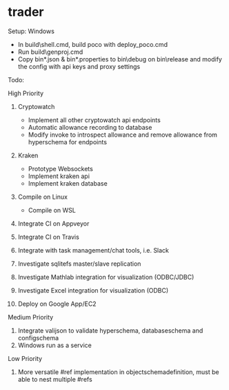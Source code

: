 # trader

Setup: 
Windows
- In build\shell.cmd, build poco with deploy_poco.cmd
- Run build\genproj.cmd
- Copy bin\*.json & bin\*.properties to bin\debug on bin\release and modify the config with api keys and proxy settings

Todo:

High Priority
1. Cryptowatch
	- Implement all other cryptowatch api endpoints
	- Automatic allowance recording to database
	- Modify invoke to introspect allowance and remove allowance from hyperschema for endpoints

2. Kraken
	- Prototype Websockets
	- Implement kraken api
	- Implement kraken database
	
3. Compile on Linux
	- Compile on WSL
	
4. Integrate CI on Appveyor

5. Integrate CI on Travis

6. Integrate with task management/chat tools, i.e. Slack

7. Investigate sqlitefs master/slave replication

8. Investigate Mathlab integration for visualization (ODBC/JDBC)

9. Investigate Excel integration for visualization (ODBC)

10. Deploy on Google App/EC2

Medium Priority
1. Integrate valijson to validate hyperschema, databaseschema and configschema
2. Windows run as a service


Low Priority
1. More versatile #ref implementation in objectschemadefinition, must be able to nest multiple #refs
